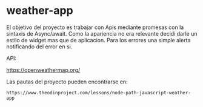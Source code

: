# weather-app

El objetivo del proyecto es trabajar con Apis mediante promesas con la sintaxis de Async/await. Como la apariencia no era relevante decidi darle un estilo de widget mas que de aplicacion. Para los errores una simple alerta notificando del error en si. 

API:

  https://openweathermap.org/

Las pautas del proyecto pueden encontrarse en:

    https://www.theodinproject.com/lessons/node-path-javascript-weather-app

